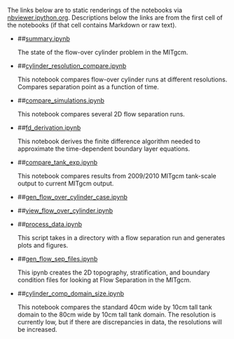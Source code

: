 The links below are to static renderings of the notebooks via
[nbviewer.ipython.org](http://nbviewer.ipython.org/).
Descriptions below the links are from the first cell of the notebooks
(if that cell contains Markdown or raw text).

* ##[summary.ipynb](http://nbviewer.ipython.org/urls/bitbucket.org/canyonsubc/flow_separation/raw/tip/2_Old_Notebooks/summary.ipynb)  
    
    The state of the flow-over cylinder problem in the MITgcm.  

* ##[cylinder_resolution_compare.ipynb](http://nbviewer.ipython.org/urls/bitbucket.org/canyonsubc/flow_separation/raw/tip/2_Old_Notebooks/cylinder_resolution_compare.ipynb)  
    
    This notebook compares flow-over cylinder runs at different resolutions. Compares separation point as a function of time.  

* ##[compare_simulations.ipynb](http://nbviewer.ipython.org/urls/bitbucket.org/canyonsubc/flow_separation/raw/tip/2_Old_Notebooks/compare_simulations.ipynb)  
    
    This notebook compares several 2D flow separation runs.  

* ##[fd_derivation.ipynb](http://nbviewer.ipython.org/urls/bitbucket.org/canyonsubc/flow_separation/raw/tip/2_Old_Notebooks/fd_derivation.ipynb)  
    
    This notebook derives the finite difference algorithm needed to approximate the time-dependent boundary layer equations.  

* ##[compare_tank_exp.ipynb](http://nbviewer.ipython.org/urls/bitbucket.org/canyonsubc/flow_separation/raw/tip/2_Old_Notebooks/compare_tank_exp.ipynb)  
    
    This notebook compares results from 2009/2010 MITgcm tank-scale output to current MITgcm output.  

* ##[gen_flow_over_cylinder_case.ipynb](http://nbviewer.ipython.org/urls/bitbucket.org/canyonsubc/flow_separation/raw/tip/2_Old_Notebooks/gen_flow_over_cylinder_case.ipynb)  
    
* ##[view_flow_over_cylinder.ipynb](http://nbviewer.ipython.org/urls/bitbucket.org/canyonsubc/flow_separation/raw/tip/2_Old_Notebooks/view_flow_over_cylinder.ipynb)  
    
* ##[process_data.ipynb](http://nbviewer.ipython.org/urls/bitbucket.org/canyonsubc/flow_separation/raw/tip/2_Old_Notebooks/process_data.ipynb)  
    
    This script takes in a directory with a flow separation run and generates plots and figures.  

* ##[gen_flow_sep_files.ipynb](http://nbviewer.ipython.org/urls/bitbucket.org/canyonsubc/flow_separation/raw/tip/2_Old_Notebooks/gen_flow_sep_files.ipynb)  
    
    This ipynb creates the 2D topography, stratification, and boundary condition files for looking at Flow Separation in the MITgcm.  

* ##[cylinder_comp_domain_size.ipynb](http://nbviewer.ipython.org/urls/bitbucket.org/canyonsubc/flow_separation/raw/tip/2_Old_Notebooks/cylinder_comp_domain_size.ipynb)  
    
    This notebook compares the standard 40cm wide by 10cm tall tank domain to the 80cm wide by 10cm tall tank domain. The resolution is currently low, but if there are discrepancies in data, the resolutions will be increased.  

